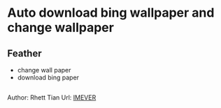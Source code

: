 # Auto download bing wallpaper and change wallpaper

## Feather
- change wall paper
- download bing paper

##

Author: Rhett Tian
Url: [IMEVER](http://www.imever.me)